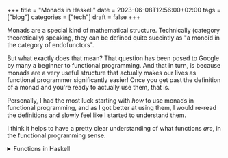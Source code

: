 +++
title = "Monads in Haskell"
date = 2023-06-08T12:56:00+02:00
tags = ["blog"]
categories = ["tech"]
draft = false
+++

Monads are a special kind of mathematical structure. Technically (category
theoretically) speaking, they can be defined quite succintly as "a monoid in
the category of endofunctors".

But what exactly does that mean? That question has been posed to Google by many
a beginner to functional programming. And that in turn, is because monads are a
very useful structure that actually makes our lives as functional programmer
significantly easier! Once you get past the definition of a monad and you're ready to actually use them, that is.

Personally, I had the most luck starting with _how_ to use monads in functional
programming, and as I got better at using them, I would re-read the definitions
and slowly feel like I started to understand them.

I think it helps to have a pretty clear understanding of what functions _are_,
in the functional programming sense.

<details>
<summary>Functions in Haskell</summary>
<div class="details">

A function in Haskell has an optional signature, with its input and output types.

```haskell
f :: a -> a
f x = x
```
</div>
</details>
